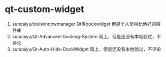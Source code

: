 # qt-custom-widget

1. suncaiyu/toolwindowmanager Qt类dockwidget 但是个人觉得比他好的控件库
2. suncaiyu/Qt-Advanced-Docking-System 同上，但是还没有本地验过，不评论
3. suncaiyu/Qt-Auto-Hide-DockWidget 同上，但是还没有本地验过，不评论
